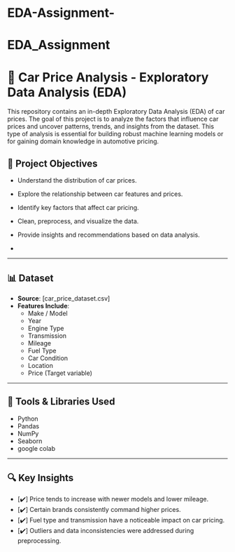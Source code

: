# EDA-Assignment-
# EDA_Assignment
# 🚗 Car Price Analysis - Exploratory Data Analysis (EDA)

This repository contains an in-depth Exploratory Data Analysis (EDA) of car prices. The goal of this project is to analyze the factors that influence car prices and uncover patterns, trends, and insights from the dataset. This type of analysis is essential for building robust machine learning models or for gaining domain knowledge in automotive pricing.

## 📌 Project Objectives

- Understand the distribution of car prices.
- Explore the relationship between car features and prices.
- Identify key factors that affect car pricing.
- Clean, preprocess, and visualize the data.
- Provide insights and recommendations based on data analysis.

- 
---

## 📊 Dataset

- **Source**: [car_price_dataset.csv]
- **Features Include**:
  - Make / Model
  - Year
  - Engine Type
  - Transmission
  - Mileage
  - Fuel Type
  - Car Condition
  - Location
  - Price (Target variable)

---

## 🧰 Tools & Libraries Used

- Python
- Pandas
- NumPy
- Seaborn
- google colab

---

## 🔍 Key Insights

- [✔️] Price tends to increase with newer models and lower mileage.
- [✔️] Certain brands consistently command higher prices.
- [✔️] Fuel type and transmission have a noticeable impact on car pricing.
- [✔️] Outliers and data inconsistencies were addressed during preprocessing.



    
